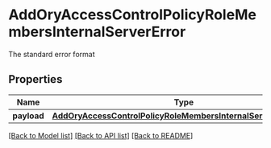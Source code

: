 # AddOryAccessControlPolicyRoleMembersInternalServerError

The standard error format
## Properties
Name | Type | Description | Notes
------------ | ------------- | ------------- | -------------
**payload** | [**AddOryAccessControlPolicyRoleMembersInternalServerErrorBody**](AddOryAccessControlPolicyRoleMembersInternalServerErrorBody.md) |  | [optional] 

[[Back to Model list]](../README.md#documentation-for-models) [[Back to API list]](../README.md#documentation-for-api-endpoints) [[Back to README]](../README.md)


